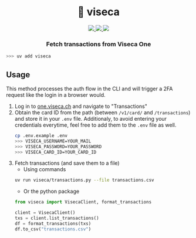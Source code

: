 <div align="center">
    <h1>💸 viseca</h2>
    <div>
        <p align="center">
          <a aria-label="MIT License" href="https://opensource.org/licenses/MIT">
            <img src="https://img.shields.io/badge/License-MIT-yellow.svg?style=for-the-badge">
          </a>
          <a aria-label="pypi" href="https://img.shields.io/pypi/pyversions/viseca">
            <img src="https://img.shields.io/pypi/pyversions/viseca?style=for-the-badge">  
          </a>
          <a aria-label="GitHub last commit" href="https://www.github.com/peacefulotter/viseca">
            <img src="https://img.shields.io/github/last-commit/peacefulotter/viseca/main?style=for-the-badge">
          </a>
        </p>
    </div>
    <h3><b>Fetch transactions from Viseca One</b></h3>
</div>

```sh
>>> uv add viseca
```


## Usage

This method processes the auth flow in the CLI and will trigger a 2FA request like the login in a browser would.

1. Log in to [one.viseca.ch](https://one.viseca.ch) and navigate to "Transactions"
1. Obtain the card ID from the path (between `/v1/card/` and `/transactions`) and store it in your `.env` file. Additionaly, to avoid entering your credentials everytime, feel free to add them to the `.env` file as well. 
    ```sh
    cp .env.example .env
    >>> VISECA_USERNAME=YOUR_MAIL
    >>> VISECA_PASSWORD=YOUR_PASSWORD
    >>> VISECA_CARD_ID=YOUR_CARD_ID
    ```
1.  Fetch transactions (and save them to a file)
    - Using commands
    ```sh
    uv run viseca/transactions.py --file transactions.csv
    ```
    - Or the python package
    ```python
    from viseca import VisecaClient, format_transactions

    client = VisecaClient()
    txs = client.list_transactions()
    df = format_transactions(txs)
    df.to_csv("transactions.csv")
    ```
